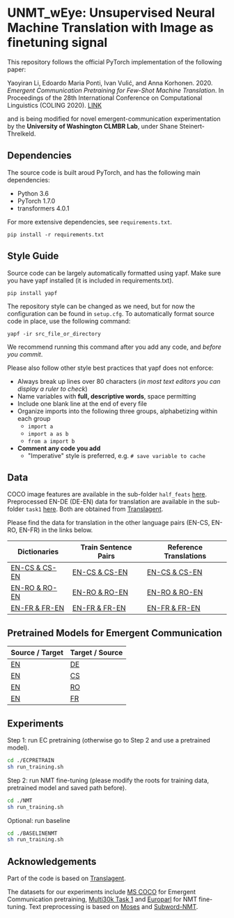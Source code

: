# UNMT_wEye: Unsupervised Neural Machine Translation with Image as finetuning signal
This repository follows the official PyTorch implementation of the following
paper: 

Yaoyiran Li, Edoardo Maria Ponti, Ivan Vulić, and Anna Korhonen. 2020. 
*Emergent Communication Pretraining for Few-Shot Machine Translation*. In
Proceedings of the 28th International Conference on Computational Linguistics
(COLING 2020). [LINK](https://www.aclweb.org/anthology/2020.coling-main.416.pdf)

and is being modified for novel emergent-communication experimentation by the
**University of Washington CLMBR Lab**, under Shane Steinert-Threlkeld.

## Dependencies
The source code is built aroud PyTorch, and has the following main dependencies:

- Python 3.6
- PyTorch 1.7.0
- transformers 4.0.1

For more extensive dependencies, see `requirements.txt`.

    pip install -r requirements.txt

## Style Guide
Source code can be largely automatically formatted using yapf. Make sure you
have yapf installed (it is included in requirements.txt).

    pip install yapf

The repository style can be changed as we need, but for now the configuration
can be found in `setup.cfg`. To automatically format source code in place, use
the following command:

    yapf -ir src_file_or_directory

We recommend running this command after you add any code, and *before you
commit*.

Please also follow other style best practices that yapf does not enforce:

- Always break up lines over 80 characters (*in most text editors you can
display a ruler to check*)
- Name variables with **full, descriptive words**, space permitting
- Include one blank line at the end of every file
- Organize imports into the following three groups, alphabetizing within each
group
    - `import a`
    - `import a as b`
    - `from a import b`
- **Comment any code you add**
    - "Imperative" style is preferred, e.g. `# save variable to cache`

## Data
COCO image features are available in the sub-folder `half_feats` 
[here](https://drive.google.com/open?id=14XUGgnXbt--rwfyM-raz9BKKJlnV1zXh). 
Preprocessed EN-DE (DE-EN) data for translation are available in the sub-folder 
`task1` 
[here](https://drive.google.com/open?id=14059L8cfNxxtR8jwRmOS45NmP0J7Rg9r). Both
are obtained from 
[Translagent](https://github.com/facebookresearch/translagent).

Please find the data for translation in the other language pairs (EN-CS, EN-RO, 
EN-FR) in the links below.
 
| Dictionaries | Train Sentence Pairs | Reference Translations |
| ------------ | -------------------- | ---------------------- |
|  [EN-CS & CS-EN](https://drive.google.com/drive/folders/1yU-eEWE7QbfUho91Z5BvbfNWwuhnxEUL?usp=sharing) |  [EN-CS & CS-EN](https://drive.google.com/drive/folders/1X-AMqvo3sJdOrYtX6svb6xjapEuqv9l2?usp=sharing) | [EN-CS & CS-EN](https://drive.google.com/drive/folders/1jvq-iJS-Yo3zRz3wh4BMGJOwkGMe9pAg?usp=sharing) |
|  [EN-RO & RO-EN](https://drive.google.com/drive/folders/1c9MEgKBHkOs8mLnwelWnjUbNXZlXqWb6?usp=sharing) |  [EN-RO & RO-EN](https://drive.google.com/drive/folders/1NAFQ8GwV4CVGcTLKLXkJnEn3HI9IalgL?usp=sharing) | [EN-RO & RO-EN](https://drive.google.com/drive/folders/1Tc-1wSqoe7K4HXBiQzOc1gL1lp0IS6Cg?usp=sharing) |
|  [EN-FR & FR-EN](https://drive.google.com/drive/folders/1R3jvKwjFdzGNpqLSeChjeB7HoaRwcz5d?usp=sharing) |  [EN-FR & FR-EN](https://drive.google.com/drive/folders/1B7VLWSwQPOVZL96Q6t2jNcpzzF1ejk1m?usp=sharing) | [EN-FR & FR-EN](https://drive.google.com/drive/folders/1VP3DRNtCw1SimTeWJp--ARYBdklU5i8X?usp=sharing) |


## Pretrained Models for Emergent Communication
| Source / Target | Target / Source |
|---|---|
| [EN](https://drive.google.com/file/d/1PiAdeUuSjjlgfLMkEmTdD2EtPuPwUgq4/view?usp=sharing) | [DE](https://drive.google.com/file/d/16_pOVlQhqHnjv_LuyaAzYCHhRiCKrCvP/view?usp=sharing) |
| [EN](https://drive.google.com/file/d/1z0JbwMxgB32CYXn99RbdhHreZpzeME-1/view?usp=sharing) | [CS](https://drive.google.com/file/d/1WfQzwItzMEHnd0jzwSPFx1K806TMLjku/view?usp=sharing) |
| [EN](https://drive.google.com/file/d/1dvGcmjIg5bSMUR89abv_zPQo4TmuwXHF/view?usp=sharing) | [RO](https://drive.google.com/file/d/12_OXbnBpIRzwrBq1PDGCy-SJi0FwLpfq/view?usp=sharing) |
| [EN](https://drive.google.com/file/d/1cbQCTL6e1U6ctmKf1kVlYy9192V48QjK/view?usp=sharing) | [FR](https://drive.google.com/file/d/1MSM4pyXEVHve3fTqnaB5kY-HkqccMQAm/view?usp=sharing) |
## Experiments

Step 1: run EC pretraining (otherwise go to Step 2 and use a pretrained model).
```bash
cd ./ECPRETRAIN
sh run_training.sh
 ```
                         
Step 2: run NMT fine-tuning (please modify the roots for training data, 
pretrained model and saved path before).
```bash
cd ./NMT
sh run_training.sh
```

Optional: run baseline

```bash
cd ./BASELINENMT
sh run_training.sh
 ```

## Acknowledgements

Part of the code is based on 
[Translagent](https://github.com/facebookresearch/translagent). 

The datasets for our experiments include [MS COCO](http://cocodataset.org/#home)
for Emergent Communication pretraining, 
[Multi30k Task 1](https://github.com/multi30k/dataset) and 
[Europarl](http://www.statmt.org/europarl/v7/) for NMT fine-tuning. Text 
preprocessing is based on 
[Moses](https://github.com/moses-smt/mosesdecoder "Moses") and 
[Subword-NMT](https://github.com/rsennrich/subword-nmt "Subword-NMT"). 

